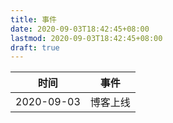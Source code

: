 ```yaml
---
title: 事件
date: 2020-09-03T18:42:45+08:00
lastmod: 2020-09-03T18:42:45+08:00
draft: true
---
```


时间 | 事件
--|--
2020-09-03 | 博客上线